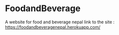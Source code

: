# FoodandBeverage
 A website for food and beverage nepal
link to the site : https://foodandbeveragenepal.herokuapp.com/

